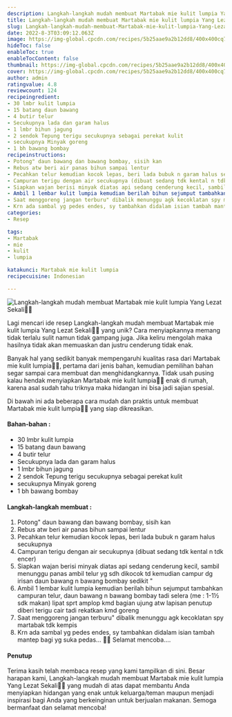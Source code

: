 ```yaml
---
description: Langkah-langkah mudah membuat Martabak mie kulit lumpia Yang Lezat Sekali"
title: Langkah-langkah mudah membuat Martabak mie kulit lumpia Yang Lezat Sekali
slug: Langkah-langkah-mudah-membuat-Martabak-mie-kulit-lumpia-Yang-Lezat-Sekali
date: 2022-8-3T03:09:12.063Z
image: https://img-global.cpcdn.com/recipes/5b25aae9a2b12dd8/400x400cq70/photo.jpg
hideToc: false
enableToc: true
enableTocContent: false
thumbnail: https://img-global.cpcdn.com/recipes/5b25aae9a2b12dd8/400x400cq70/photo.jpg
cover: https://img-global.cpcdn.com/recipes/5b25aae9a2b12dd8/400x400cq70/photo.jpg
author: admin
ratingvalue: 4.8
reviewcount: 124
recipeingredient:
- 30 lmbr kulit lumpia
- 15 batang daun bawang
- 4 butir telur
- Secukupnya lada dan garam halus
- 1 lmbr bihun jagung
- 2 sendok Tepung terigu secukupnya sebagai perekat kulit
- secukupnya Minyak goreng
- 1 bh bawang bombay
recipeinstructions:
- Potong" daun bawang dan bawang bombay, sisih kan
- Rebus atw beri air panas bihun sampai lentur
- Pecahkan telur kemudian kocok lepas, beri lada bubuk n garam halus secukupnya
- Campuran terigu dengan air secukupnya (dibuat sedang tdk kental n tdk encer)
- Siapkan wajan berisi minyak diatas api sedang cenderung kecil, sambil menunggu panas ambil telur yg sdh dikocok td kemudian campur dg irisan daun bawang n bawang bombay sedikit "
- Ambil 1 lembar kulit lumpia kemudian berilah bihun sejumput tambahkan campuran telur, daun bawang n bawang bombay tadi selera (me : 1-1½ sdk makan) lipat sprt amplop kmd bagian ujung atw lapisan penutup diberi terigu cair tadi rekatkan kmd goreng
- Saat menggoreng jangan terburu" dibalik menunggu agk kecoklatan spy martabak tdk kempis
- Krn ada sambal yg pedes endes, sy tambahkan didalam isian tambah mantep bagi yg suka pedas... 🙏🏻 Selamat mencoba....
categories:
- Resep

tags:
- Martabak
- mie
- kulit
- lumpia

katakunci: Martabak mie kulit lumpia
recipecuisine: Indonesian

---
```


![Langkah-langkah mudah membuat Martabak mie kulit lumpia Yang Lezat Sekali👩‍🍳](https://img-global.cpcdn.com/recipes/5b25aae9a2b12dd8/400x400cq70/photo.jpg)

Lagi mencari ide resep Langkah-langkah mudah membuat Martabak mie kulit lumpia Yang Lezat Sekali👩‍🍳 yang unik? Cara menyiapkannya memang tidak terlalu sulit namun tidak gampang juga. Jika keliru mengolah maka hasilnya tidak akan memuaskan dan justru cenderung tidak enak.

Banyak hal yang sedikit banyak mempengaruhi kualitas rasa dari Martabak mie kulit lumpia👩‍🍳, pertama dari jenis bahan, kemudian pemilihan bahan segar sampai cara membuat dan menghidangkannya. Tidak usah pusing kalau hendak menyiapkan Martabak mie kulit lumpia👩‍🍳 enak di rumah, karena asal sudah tahu triknya maka hidangan ini bisa jadi sajian spesial.

Di bawah ini ada beberapa cara mudah dan praktis untuk membuat Martabak mie kulit lumpia👩‍🍳 yang siap dikreasikan.

<!--inarticleads1-->

#### Bahan-bahan :

- 30 lmbr kulit lumpia
- 15 batang daun bawang
- 4 butir telur
- Secukupnya lada dan garam halus
- 1 lmbr bihun jagung
- 2 sendok Tepung terigu secukupnya sebagai perekat kulit
- secukupnya Minyak goreng
- 1 bh bawang bombay

<!--inarticleads2-->

#### Langkah-langkah membuat :

1. Potong" daun bawang dan bawang bombay, sisih kan
1. Rebus atw beri air panas bihun sampai lentur
1. Pecahkan telur kemudian kocok lepas, beri lada bubuk n garam halus secukupnya
1. Campuran terigu dengan air secukupnya (dibuat sedang tdk kental n tdk encer)
1. Siapkan wajan berisi minyak diatas api sedang cenderung kecil, sambil menunggu panas ambil telur yg sdh dikocok td kemudian campur dg irisan daun bawang n bawang bombay sedikit "
1. Ambil 1 lembar kulit lumpia kemudian berilah bihun sejumput tambahkan campuran telur, daun bawang n bawang bombay tadi selera (me : 1-1½ sdk makan) lipat sprt amplop kmd bagian ujung atw lapisan penutup diberi terigu cair tadi rekatkan kmd goreng
1. Saat menggoreng jangan terburu" dibalik menunggu agk kecoklatan spy martabak tdk kempis
1. Krn ada sambal yg pedes endes, sy tambahkan didalam isian tambah mantep bagi yg suka pedas... 🙏🏻 Selamat mencoba....

#### Penutup

Terima kasih telah membaca resep yang kami tampilkan di sini. Besar harapan kami, Langkah-langkah mudah membuat Martabak mie kulit lumpia Yang Lezat Sekali👩‍🍳 yang mudah di atas dapat membantu Anda menyiapkan hidangan yang enak untuk keluarga/teman maupun menjadi inspirasi bagi Anda yang berkeinginan untuk berjualan makanan. Semoga bermanfaat dan selamat mencoba!